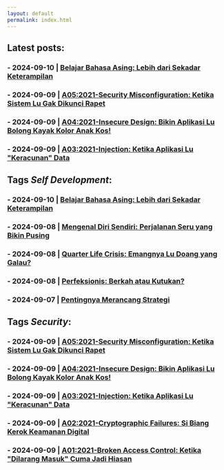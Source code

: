 ```yaml
---
layout: default
permalink: index.html
---
```


## Latest posts:
### - 2024-09-10 | [Belajar Bahasa Asing: Lebih dari Sekadar Keterampilan](_posts/self-development/2024-09-10-Belajar-Bahasa-Asing.md)
### - 2024-09-09 | [A05:2021-Security Misconfiguration: Ketika Sistem Lu Gak Dikunci Rapet](_posts/_posts/self-development/2024-09-10-Belajar-Bahasa-Asing.md)
### - 2024-09-09 | [A04:2021-Insecure Design: Bikin Aplikasi Lu Bolong Kayak Kolor Anak Kos!](_posts/security/2024-09-09-Insecure-Design.md)
### - 2024-09-09 | [A03:2021-Injection: Ketika Aplikasi Lu "Keracunan" Data](_posts/security/2024-09-09-Injection.md)


## Tags _Self Development_:
### - 2024-09-10 | [Belajar Bahasa Asing: Lebih dari Sekadar Keterampilan](_posts/self-development/2024-09-10-Belajar-Bahasa-Asing.md)
### - 2024-09-08 | [Mengenal Diri Sendiri: Perjalanan Seru yang Bikin Pusing](_posts/self-development/2024-09-08-Mengenal-Diri-Sendiri.md)
### - 2024-09-08 | [Quarter Life Crisis: Emangnya Lu Doang yang Galau?](_posts/self-development/2024-09-08-Quarter-Life-Crisis.md)
### - 2024-09-08 | [Perfeksionis: Berkah atau Kutukan?](_posts/self-development/2024-09-08-Perfeksionis.md)
### - 2024-09-07 | [Pentingnya Merancang Strategi](_posts/self-development/2024-09-07-Pentingnya-Merancang-Strategi.md)


## Tags _Security_:
### - 2024-09-09 | [A05:2021-Security Misconfiguration: Ketika Sistem Lu Gak Dikunci Rapet](_posts/security/2024-09-09-Security-Misconfiguration.md)
### - 2024-09-09 | [A04:2021-Insecure Design: Bikin Aplikasi Lu Bolong Kayak Kolor Anak Kos!](_posts/security/2024-09-09-Insecure-Design.md)
### - 2024-09-09 | [A03:2021-Injection: Ketika Aplikasi Lu "Keracunan" Data](_posts/security/2024-09-09-Injection.md)
### - 2024-09-09 | [A02:2021-Cryptographic Failures: Si Biang Kerok Keamanan Digital](_posts/security/2024-09-09-Cryptographic-Failures.md)
### - 2024-09-09 | [A01:2021-Broken Access Control: Ketika "Dilarang Masuk" Cuma Jadi Hiasan](_posts/security/2024-09-09-Broken-Access-Control.md)

